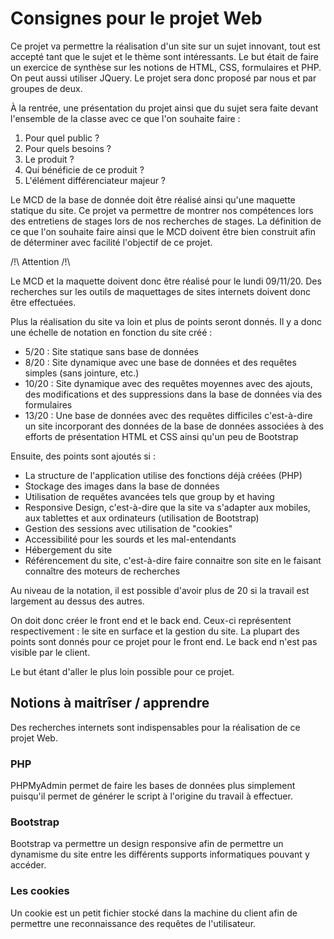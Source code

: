 # Consignes pour le projet Web #

Ce projet va permettre la réalisation d'un site sur un sujet innovant, tout est accepté tant que le sujet et le thème sont intéressants. 
Le but était de faire un exercice de synthèse sur les notions de HTML, CSS, formulaires et PHP. On peut aussi utiliser JQuery. Le projet sera donc proposé par nous et par groupes de deux. 

À la rentrée, une présentation du projet ainsi que du sujet sera faite devant l'ensemble de la classe avec ce que l'on souhaite faire : 
1. Pour quel public ? 
2. Pour quels besoins ?
3. Le produit ?
4. Qui bénéficie de ce produit ? 
5. L'élément différenciateur majeur ?

Le MCD de la base de donnée doit être réalisé ainsi qu'une maquette statique du site. Ce projet va permettre de montrer nos compétences lors des entretiens de stages lors
de nos recherches de stages. La définition de ce que l'on souhaite faire ainsi que le MCD doivent être bien construit afin de déterminer avec facilité l'objectif de ce projet.

/!\ Attention /!\

Le MCD et la maquette doivent donc être réalisé pour le lundi 09/11/20. Des recherches sur les outils de maquettages de sites internets doivent donc être effectuées. 

Plus la réalisation du site va loin et plus de points seront donnés. Il y a donc une échelle de notation en fonction du site créé : 
* 5/20 : Site statique sans base de données 
* 8/20 : Site dynamique avec une base de données et des requêtes simples (sans jointure, etc.)
* 10/20 : Site dynamique avec des requêtes moyennes avec des ajouts, des modifications et des suppressions dans la base de données via des formulaires 
* 13/20 : Une base de données avec des requêtes difficiles c'est-à-dire un site incorporant des données de la base de données associées à des efforts de présentation HTML et CSS ainsi qu'un peu de Bootstrap

Ensuite, des points sont ajoutés si : 
* La structure de l'application utilise des fonctions déjà créées (PHP)
* Stockage des images dans la base de données 
* Utilisation de requêtes avancées tels que group by et having
* Responsive Design, c'est-à-dire que la site va s'adapter aux mobiles, aux tablettes et aux ordinateurs (utilisation de Bootstrap) 
* Gestion des sessions avec utilisation de "cookies"
* Accessibilité pour les sourds et les mal-entendants
* Hébergement du site 
* Référencement du site, c'est-à-dire faire connaitre son site en le faisant connaître des moteurs de recherches

Au niveau de la notation, il est possible d'avoir plus de 20 si la travail est largement au dessus des autres.

On doit donc créer le front end et le back end. Ceux-ci représentent respectivement : le site en surface et la gestion du site. La plupart des points sont donnés pour ce projet pour le front end. Le back end n'est pas visible par le client.

Le but étant d'aller le plus loin possible pour ce projet. 

## Notions à maitrîser / apprendre ##
Des recherches internets sont indispensables pour la réalisation de ce projet Web. 

### PHP ###
PHPMyAdmin permet de faire les bases de données plus simplement puisqu'il permet de générer le script à l'origine du travail à effectuer.

### Bootstrap ###
Bootstrap va permettre un design responsive afin de permettre un dynamisme du site entre les différents supports informatiques pouvant y accéder.

### Les cookies ###
Un cookie est un petit fichier stocké dans la machine du client afin de permettre une reconnaissance des requêtes de l'utilisateur.

